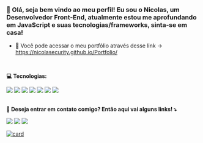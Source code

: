 
### 👋 Olá, seja bem vindo ao meu perfil! Eu sou o Nicolas, um Desenvolvedor Front-End, atualmente estou me aprofundando em JavaScript e suas tecnologias/frameworks, sinta-se em casa!


- 📂 Você pode acessar o meu portfólio através desse link -> https://nicolasecurity.github.io/Portfolio/

<br>


<p align="left">
  <strong>💻 Tecnologias: </strong>
</p>

<a href=# alt="html">
<img src="https://img.shields.io/badge/HTML5-E34F26?style=for-the-badge&logo=html5&logoColor=white"/></a>

<a href=# alt="css">
<img src="https://img.shields.io/badge/CSS3-1572B6?style=for-the-badge&logo=css3&logoColor=white"/></a>

<a href=# alt="js">
<img src="https://img.shields.io/badge/JavaScript-F7DF1E?style=for-the-badge&logo=javascript&logoColor=black"/></a>

<a href=# alt="sass">
<img src="https://img.shields.io/badge/Sass-CC6699?style=for-the-badge&logo=sass&logoColor=white"/></a>

<a href=# alt="php">
<img src="https://img.shields.io/badge/PHP-777BB4?style=for-the-badge&logo=php&logoColor=white"/></a>

<a href=# alt="bootstrap">
<img src="https://img.shields.io/badge/Bootstrap-563D7C?style=for-the-badge&logo=bootstrap&logoColor=white"/></a>

<a href=# alt="python">
<img src="https://img.shields.io/badge/Python-3776AB?style=for-the-badge&logo=python&logoColor=white"/></a>

<br>
<br>
<p align="left">
  <strong> 💌 Deseja entrar em contato comigo? Então aqui vai alguns links! ⤵️ </strong>
</p>

<p align="left">
  <a href="https://www.linkedin.com/in/securityn1colas/" alt="Linkedin">
  <img src="https://img.shields.io/badge/-Linkedin-0e76a8?style=flat-square&logo=Linkedin&logoColor=white&link=https://www.linkedin.com/in/securityn1colas/" /></a>

  <a href="https://www.instagram.com/nicolasecurity" alt="Instagram">
  <img src="https://img.shields.io/badge/-Instagram-DF0174?style=flat-square&labelColor=DF0174&logo=instagram&logoColor=white&link=LINK-DO-SEU-INSTAGRAM"/></a>
 
  <a href="https://www.nicolasecurity.dev/" alt="site">
  <img src="https://img.shields.io/badge/WordPress-006E93?style=flat-square&logo=wordpress&logoColor=white&link=https://nicolasecurity.github.io/Portfolio/"/></a>

</p>  

[![card](https://github-readme-stats.vercel.app/api?username=nicolasecurity&theme=default&show_icons=true)](https://github.com/nicolasecurity/)

<!-- [![nicolasecurity](https://github-readme-stats.vercel.app/api/top-langs/?username=nicolasecurity&hide=html&layout=compact&theme=default)](https://github.com/nicolasecurity/)
